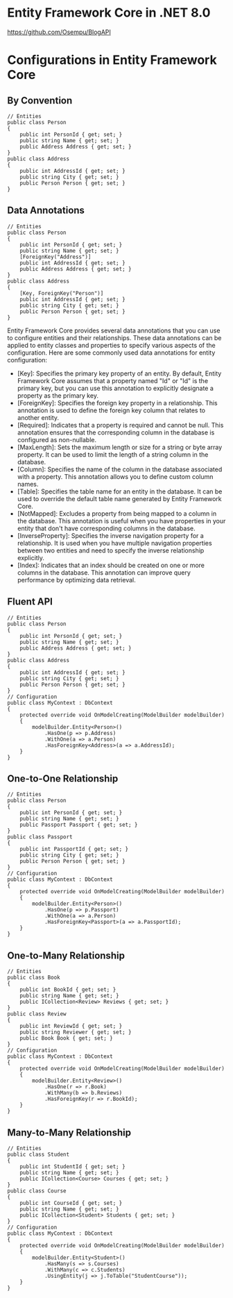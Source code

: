 # Entity Framework Core in .NET 8.0

https://github.com/Osempu/BlogAPI

# Configurations in Entity Framework Core

## By Convention
```
// Entities
public class Person
{
    public int PersonId { get; set; }
    public string Name { get; set; }
    public Address Address { get; set; }
}
public class Address
{
    public int AddressId { get; set; }
    public string City { get; set; }
    public Person Person { get; set; }
}
```

## Data Annotations
```
// Entities
public class Person
{
    public int PersonId { get; set; }
    public string Name { get; set; }
    [ForeignKey("Address")]
    public int AddressId { get; set; }
    public Address Address { get; set; }
}
public class Address
{
    [Key, ForeignKey("Person")]
    public int AddressId { get; set; }
    public string City { get; set; }
    public Person Person { get; set; }
}
```

Entity Framework Core provides several data annotations that you can use to configure entities and their relationships. These data annotations can be applied to entity classes and properties to specify various aspects of the configuration. Here are some commonly used data annotations for entity configuration:

+ [Key]: Specifies the primary key property of an entity. By default, Entity Framework Core assumes that a property named "Id" or "<EntityName>Id" is the primary key, but you can use this annotation to explicitly designate a property as the primary key.
+ [ForeignKey]: Specifies the foreign key property in a relationship. This annotation is used to define the foreign key column that relates to another entity.
+ [Required]: Indicates that a property is required and cannot be null. This annotation ensures that the corresponding column in the database is configured as non-nullable.
+ [MaxLength]: Sets the maximum length or size for a string or byte array property. It can be used to limit the length of a string column in the database.
+ [Column]: Specifies the name of the column in the database associated with a property. This annotation allows you to define custom column names.
+ [Table]: Specifies the table name for an entity in the database. It can be used to override the default table name generated by Entity Framework Core.
+ [NotMapped]: Excludes a property from being mapped to a column in the database. This annotation is useful when you have properties in your entity that don't have corresponding columns in the database.
+ [InverseProperty]: Specifies the inverse navigation property for a relationship. It is used when you have multiple navigation properties between two entities and need to specify the inverse relationship explicitly.
+ [Index]: Indicates that an index should be created on one or more columns in the database. This annotation can improve query performance by optimizing data retrieval.

## Fluent API
```
// Entities
public class Person
{
    public int PersonId { get; set; }
    public string Name { get; set; }
    public Address Address { get; set; }
}
public class Address
{
    public int AddressId { get; set; }
    public string City { get; set; }
    public Person Person { get; set; }
}
// Configuration
public class MyContext : DbContext
{
    protected override void OnModelCreating(ModelBuilder modelBuilder)
    {
        modelBuilder.Entity<Person>()
            .HasOne(p => p.Address)
            .WithOne(a => a.Person)
            .HasForeignKey<Address>(a => a.AddressId);
    }
}
```

## One-to-One Relationship
```
// Entities
public class Person
{
    public int PersonId { get; set; }
    public string Name { get; set; }
    public Passport Passport { get; set; }
}
public class Passport
{
    public int PassportId { get; set; }
    public string City { get; set; }
    public Person Person { get; set; }
}
// Configuration
public class MyContext : DbContext
{
    protected override void OnModelCreating(ModelBuilder modelBuilder)
    {
        modelBuilder.Entity<Person>()
            .HasOne(p => p.Passport)
            .WithOne(a => a.Person)
            .HasForeignKey<Passport>(a => a.PassportId);
    }
}
```

## One-to-Many Relationship
```
// Entities
public class Book
{
    public int BookId { get; set; }
    public string Name { get; set; }
    public ICollection<Review> Reviews { get; set; }
}
public class Review
{
    public int ReviewId { get; set; }
    public string Reviewer { get; set; }
    public Book Book { get; set; }
}
// Configuration
public class MyContext : DbContext
{
    protected override void OnModelCreating(ModelBuilder modelBuilder)
    {
        modelBuilder.Entity<Review>()
            .HasOne(r => r.Book)
            .WithMany(b => b.Reviews)
            .HasForeignKey(r => r.BookId);
    }
}
```

## Many-to-Many Relationship
```
// Entities
public class Student
{
    public int StudentId { get; set; }
    public string Name { get; set; }
    public ICollection<Course> Courses { get; set; }
}
public class Course
{
    public int CourseId { get; set; }
    public string Name { get; set; }
    public ICollection<Student> Students { get; set; }
}
// Configuration
public class MyContext : DbContext
{
    protected override void OnModelCreating(ModelBuilder modelBuilder)
    {
        modelBuilder.Entity<Student>()
            .HasMany(s => s.Courses)
            .WithMany(c => c.Students)
            .UsingEntity(j => j.ToTable("StudentCourse"));
    }
}
```
